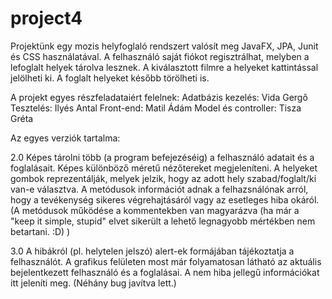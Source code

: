 # project4

Projektünk egy mozis helyfoglaló rendszert valósít meg JavaFX, JPA, Junit és CSS használatával.
A felhasználó saját fiókot regisztrálhat, melyben a lefoglalt helyek tárolva lesznek. A kiválasztott filmre a helyeket kattintással jelölheti ki. A foglalt helyeket később törölheti is.

A projekt egyes részfeladataiért felelnek:
  Adatbázis kezelés: Vida Gergő
  Tesztelés: Ilyés Antal
  Front-end: Matil Ádám
  Model és controller: Tisza Gréta
  
Az egyes verziók tartalma:

2.0
  Képes tárolni több (a program befejezéséig) a felhasználó adatait és a foglalásait.
  Képes különböző méretű nézőtereket megjeleníteni. A helyeket gombok reprezentálják, melyek jelzik, hogy az adott hely szabad/foglalt/ki   van-e választva.
  A metódusok információt adnak a felhazsnálónak arról, hogy a tevékenység sikeres végrehajtásáról vagy az esetleges hiba okáról.
  (A metódusok működése a kommentekben van magyarázva (ha már a "keep it simple, stupid" elvet sikerült a lehető legnagyobb mértékben nem   betartani. :D) )
  
3.0
  A hibákról (pl. helytelen jelszó) alert-ek formájában tájékoztatja a felhasználót.
  A grafikus felületen most már folyamatosan látható az aktuális bejelentkezett felhasználó és a foglalásai. A nem hiba jellegű
  információkat itt jeleníti meg.
  (Néhány bug javítva lett.)
